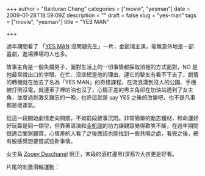 +++
author = "Balduran Chang"
categories = ["movie", "yesman"]
date = 2009-01-28T18:59:09Z
description = ""
draft = false
slug = "yes-man"
tags = ["movie", "yesman"]
title = "YES MAN"

+++


過年期間看了 「[YES MAN](http://yesisthenewno.warnerbros.com/) 沒問題先生」一片，金凱瑞主演，毫無意外地是一部喜劇，進場捧場的人也多。

故事主角是一個失婚男子，面對生活上的一切事情都採取消極的方式面對，NO 是他最常說出口的字眼，在忙、沒空總是他的理由，連它的摯友有看不下去了，劇情的轉機就在他去了名為「YES MAN」的奇怪課程，在流浪漢到沒人的公園、手機被打倒沒電，就連車子裡的油也沒了，心情正差的男主角卻在加油站遇到了女主角，並度過刺激又難忘的一晚，也許這就是 say YES 之後的改變吧，也不是凡事都是壞運氣。

從這一段開始劇情走向開朗，不如前段敘事沉悶。非常簡單的勵志題材，和命運好好玩算是同一類型，但靠著導演和[金凱瑞](http://www.imdb.com/name/nm0000120/)的功力讓觀眾覺得歡笑不斷，在過年期間很適合闔家觀賞，心情差的人看了之後應該也能找到一些共鳴之處，看完之後，總有股感覺想要嘗試些新事情。

女主角 [Zooey Deschanel](http://www.imdb.com/name/nm0221046/) 很正，末段的滾紅邊黑(深藍?)大衣更是好看。

片尾的刺激滑輪運動：  
<object height="344" width="425"><param name="movie" value="http://www.youtube.com/v/YDBDkVI0Cn4&hl=zh_TW&fs=1"></param><param name="allowFullScreen" value="true"></param><param name="allowscriptaccess" value="always"></param><embed allowfullscreen="true" allowscriptaccess="always" height="344" src="http://www.youtube.com/v/YDBDkVI0Cn4&hl=zh_TW&fs=1" type="application/x-shockwave-flash" width="425"></embed></object>

